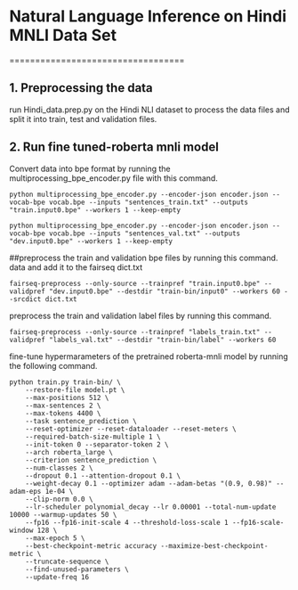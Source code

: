 # Natural Language Inference on Hindi MNLI Data Set
==================================

## 1. Preprocessing the data
run Hindi_data.prep.py on the Hindi NLI dataset to process the data files and split it into train, test and validation files.

## 2. Run fine tuned-roberta mnli model 

Convert data into bpe format by running the multiprocessing_bpe_encoder.py file with this command.
```
python multiprocessing_bpe_encoder.py --encoder-json encoder.json --vocab-bpe vocab.bpe --inputs "sentences_train.txt" --outputs "train.input0.bpe" --workers 1 --keep-empty

python multiprocessing_bpe_encoder.py --encoder-json encoder.json --vocab-bpe vocab.bpe --inputs "sentences_val.txt" --outputs "dev.input0.bpe" --workers 1 --keep-empty
```
##preprocess the train and validation bpe files by running this command.
data and add it to the fairseq dict.txt
```
fairseq-preprocess --only-source --trainpref "train.input0.bpe" --validpref "dev.input0.bpe" --destdir "train-bin/input0" --workers 60 --srcdict dict.txt
```
preprocess the train and validation label files by running this command.
```
fairseq-preprocess --only-source --trainpref "labels_train.txt" --validpref "labels_val.txt" --destdir "train-bin/label" --workers 60
```
fine-tune hypermarameters of the pretrained roberta-mnli model by running the following command.
```
python train.py train-bin/ \
    --restore-file model.pt \
    --max-positions 512 \
    --max-sentences 2 \
    --max-tokens 4400 \
    --task sentence_prediction \
    --reset-optimizer --reset-dataloader --reset-meters \
    --required-batch-size-multiple 1 \
    --init-token 0 --separator-token 2 \
    --arch roberta_large \
    --criterion sentence_prediction \
    --num-classes 2 \
    --dropout 0.1 --attention-dropout 0.1 \
    --weight-decay 0.1 --optimizer adam --adam-betas "(0.9, 0.98)" --adam-eps 1e-04 \
    --clip-norm 0.0 \
    --lr-scheduler polynomial_decay --lr 0.00001 --total-num-update 10000 --warmup-updates 50 \
    --fp16 --fp16-init-scale 4 --threshold-loss-scale 1 --fp16-scale-window 128 \
    --max-epoch 5 \
    --best-checkpoint-metric accuracy --maximize-best-checkpoint-metric \
    --truncate-sequence \
    --find-unused-parameters \
    --update-freq 16
```




